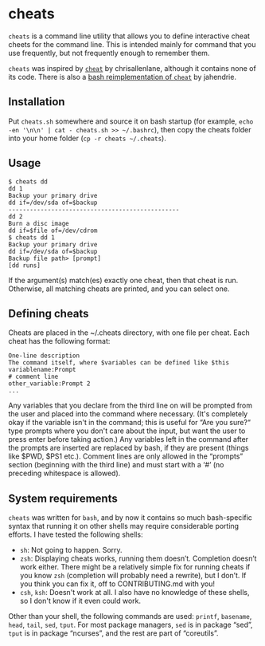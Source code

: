 cheats
======

`cheats` is a command line utility that allows you to define interactive cheat cheets for the command line.
This is intended mainly for command that you use frequently, but not frequently enough to remember them.

`cheats` was inspired by [`cheat`](https://github.com/chrisallenlane/cheat) by chrisallenlane, although it contains none of its code. There is also a [bash reimplementation of `cheat`](https://github.com/jahendrie/cheat) by jahendrie.

Installation
------------

Put `cheats.sh` somewhere and source it on bash startup (for example, `echo -en '\n\n' | cat - cheats.sh >> ~/.bashrc`), then copy the cheats folder into your home folder (`cp -r cheats ~/.cheats`).

Usage
-----

    $ cheats dd
    dd 1
    Backup your primary drive
    dd if=/dev/sda of=$backup
    ------------------------------------------------
    dd 2
    Burn a disc image
    dd if=$file of=/dev/cdrom
    $ cheats dd 1
    Backup your primary drive
    dd if=/dev/sda of=$backup
    Backup file path> [prompt]
    [dd runs]

If the argument(s) match(es) exactly one cheat, then that cheat is run.
Otherwise, all matching cheats are printed, and you can select one.

Defining cheats
---------------

Cheats are placed in the ~/.cheats directory, with one file per cheat.
Each cheat has the following format:

    One-line description
    The command itself, where $variables can be defined like $this
    variablename:Prompt
    # comment line
    other_variable:Prompt 2
    ...

Any variables that you declare from the third line on will be prompted from the user and placed into the command where necessary.
(It's completely okay if the variable isn't in the command; this is useful for “Are you sure?“ type prompts where you don't care about the input, but want the user to press enter before taking action.)
Any variables left in the command after the prompts are inserted are replaced by bash, if they are present (things like $PWD, $PS1 etc.).
Comment lines are only allowed in the “prompts” section (beginning with the third line) and must start with a ‘#’ (no preceding whitespace is allowed).

System requirements
-------------------

`cheats` was written for `bash`, and by now it contains so much bash-specific syntax that running it on other shells may require considerable porting efforts. I have tested the following shells:

  * `sh`: Not going to happen. Sorry.
  * `zsh`: Displaying cheats works, running them doesn’t. Completion doesn’t work either. There might be a relatively simple fix for running cheats if you know `zsh` (completion will probably need a rewrite), but I don’t. If you think you can fix it, off to CONTRIBUTING.md with you!
  * `csh`, `ksh`: Doesn't work at all. I also have no knowledge of these shells, so I don't know if it even could work.

Other than your shell, the following commands are used: `printf`, `basename`, `head`, `tail`, `sed`, `tput`. For most package managers, `sed` is in package “sed”, `tput` is in package “ncurses”, and the rest are part of “coreutils”.
